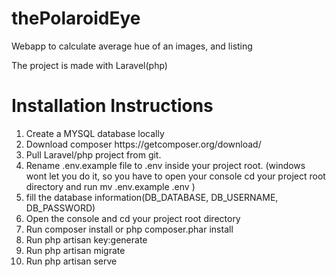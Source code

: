# thePolaroidEye
Webapp to calculate average hue of an images, and listing 


The project is made with Laravel(php)
<h1> Installation Instructions </h1>

<ol>
<li>Create a MYSQL database locally</li>
<li>Download composer https://getcomposer.org/download/</li>
<li>Pull Laravel/php project from git.</li>
<li>Rename .env.example file to .env inside your project root. (windows wont let you do it, so you have to open your console cd your project root directory and run mv .env.example .env )</li>
<li>fill the database information(DB_DATABASE, DB_USERNAME, DB_PASSWORD)</li>
<li>Open the console and cd your project root directory</li>
<li>Run composer install or php composer.phar install</li>
<li>Run php artisan key:generate</li>
<li>Run php artisan migrate</li>
<li>Run php artisan serve</li>
</ol>
